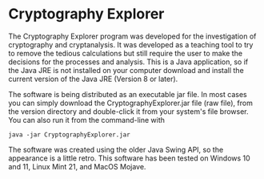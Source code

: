 # Cryptography Explorer

The Cryptography Explorer program was developed for the investigation of cryptography and cryptanalysis. It was developed as a teaching tool to try to remove the tedious calculations but still require the user to make the decisions for the processes and analysis. This is a Java application, so if the Java JRE is not installed on your computer download and install the current version of the Java JRE (Version 8 or later).

The software is being distributed as an executable jar file.  In most cases you can simply download the CryptographyExplorer.jar file (raw file), from the version directory and double-click it from your system's file browser.  You can also run it from the command-line with 

`java -jar CryptographyExplorer.jar`

The software was created using the older Java Swing API, so the appearance is a little retro. This software has been tested on Windows 10 and 11, Linux Mint 21, and MacOS Mojave.
